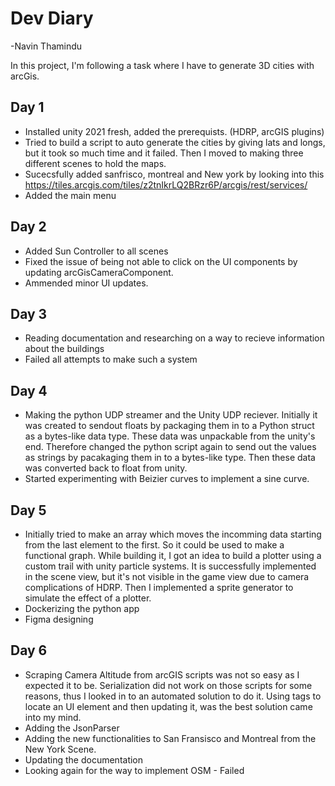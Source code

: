 # Dev Diary
-Navin Thamindu

In this project, I'm following a task where I have to generate 3D cities with arcGis.

## Day 1
- Installed unity 2021 fresh, added the prerequists. (HDRP, arcGIS plugins)
- Tried to build a script to auto generate the cities by
giving lats and longs, but it took so much time and it failed. Then I moved to making three different scenes to hold the maps.
- Sucecsfully added sanfrisco, montreal and New york by looking into this https://tiles.arcgis.com/tiles/z2tnIkrLQ2BRzr6P/arcgis/rest/services/
- Added the main menu

## Day 2
- Added Sun Controller to all scenes
- Fixed the issue of being not able to click on the UI components by updating arcGisCameraComponent.
- Ammended minor UI updates. 

## Day 3
- Reading documentation and researching on a way to recieve information about the buildings
- Failed all attempts to make such a system

## Day 4
- Making the python UDP streamer and the Unity UDP reciever. Initially it was created to sendout floats by packaging them in to a Python struct as a bytes-like data type. These data was unpackable from the unity's end. Therefore changed the python script again to send out the values as strings by pacakaging them in to a bytes-like type. Then these data was converted back to float from unity.
- Started experimenting with Beizier curves to implement a sine curve.

## Day 5
- Initially tried to make an array which moves the incomming data starting from the last element to the first. So it could be used to make a functional graph. While building it, I got an idea to build a plotter using a custom trail with unity particle systems. It is successfully implemented in the scene view, but it's not visible in the game view due to camera complications of HDRP. Then I implemented a sprite generator to simulate the effect of a plotter.
- Dockerizing the python app
- Figma designing

## Day 6
- Scraping Camera Altitude from arcGIS scripts was not so easy as I expected it to be. Serialization did not work on those scripts for some reasons, thus I looked in to an automated solution to do it. Using tags to locate an UI element and then updating it, was the best solution came into my mind.
- Adding the JsonParser
- Adding the new functionalities to San Fransisco and Montreal from the New York Scene.
- Updating the documentation
- Looking again for the way to implement OSM - Failed